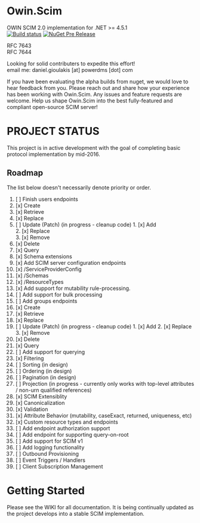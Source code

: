 # Owin.Scim
OWIN SCIM 2.0 implementation for .NET >= 4.5.1  
[![Build status](https://ci.appveyor.com/api/projects/status/qgblu9mx4f53tvee/branch/master?svg=true)](https://ci.appveyor.com/project/powerdms/owin-scim/branch/master) [![NuGet Pre Release](https://img.shields.io/nuget/vpre/Owin.Scim.svg?maxAge=1800)](https://www.nuget.org/packages/Owin.Scim/)

RFC 7643  
RFC 7644

Looking for solid contributers to expedite this effort!  
email me:  daniel.gioulakis [at] powerdms [dot] com

If you have been evaluating the alpha builds from nuget, we would love to hear feedback from you. Please reach out and share how your experience has been working with Owin.Scim. Any issues and feature requests are welcome. Help us shape Owin.Scim into the best fully-featured and compliant open-source SCIM server!

PROJECT STATUS
==============
This project is in active development with the goal of completing basic protocol implementation by mid-2016.

Roadmap
-------
The list below doesn't necessarily denote priority or order.

01. [ ] Finish users endpoints
  1. [x] Create  
  2. [x] Retrieve  
  3. [x] Replace  
  4. [ ] Update (Patch) (in progress - cleanup code)
    1. [x] Add  
    2. [x] Replace  
    3. [x] Remove  
  5. [x] Delete  
  6. [x] Query
02. [x] Schema extensions
03. [x] Add SCIM server configuration endpoints
  1. [x] /ServiceProviderConfig
  2. [x] /Schemas
  3. [x] /ResourceTypes
04. [x] Add support for mutability rule-processing.
05. [ ] Add support for bulk processing
06. [ ] Add groups endpoints
  1. [x] Create
  2. [x] Retrieve
  3. [x] Replace
  4. [ ] Update (Patch)  (in progress - cleanup code)
    1. [x] Add
    2. [x] Replace
    3. [x] Remove
  5. [x] Delete  
  6. [x] Query
07. [ ] Add support for querying
  1. [x] Filtering
  2. [ ] Sorting (in design)
  3. [ ] Ordering (in design)
  4. [ ] Pagination (in design)
  5. [ ] Projection (in progress - currently only works with top-level attributes / non-urn qualified references)
08. [x] SCIM Extensiblity
  1. [x] Canonicalization  
  2. [x] Validation  
  3. [x] Attribute Behavior (mutability, caseExact, returned, uniqueness, etc)
  4. [x] Custom resource types and endpoints
09. [ ] Add endpoint authorization support
10. [ ] Add endpoint for supporting query-on-root
11. [ ] Add support for SCIM v1
12. [ ] Add logging functionality
13. [ ] Outbound Provisioning
  1. [ ] Event Triggers / Handlers
  2. [ ] Client Subscription Management

Getting Started
===============
Please see the WIKI for all documentation. It is being continually updated as the project develops into a stable SCIM implementation.
